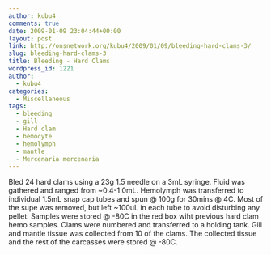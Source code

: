 ```yaml
---
author: kubu4
comments: true
date: 2009-01-09 23:04:44+00:00
layout: post
link: http://onsnetwork.org/kubu4/2009/01/09/bleeding-hard-clams-3/
slug: bleeding-hard-clams-3
title: Bleeding - Hard Clams
wordpress_id: 1221
author:
  - kubu4
categories:
  - Miscellaneous
tags:
  - bleeding
  - gill
  - Hard clam
  - hemocyte
  - hemolymph
  - mantle
  - Mercenaria mercenaria
---
```


Bled 24 hard clams using a 23g 1.5 needle on a 3mL syringe. Fluid was gathered and ranged from ~0.4-1.0mL. Hemolymph was transferred to individual 1.5mL snap cap tubes and spun @ 100g for 30mins @ 4C. Most of the supe was removed, but left ~100uL in each tube to avoid disturbing any pellet. Samples were stored @ -80C in the red box wiht previous hard clam hemo samples. Clams were numbered and transferred to a holding tank. Gill and mantle tissue was collected from 10 of the clams. The collected tissue and the rest of the carcasses were stored @ -80C.
